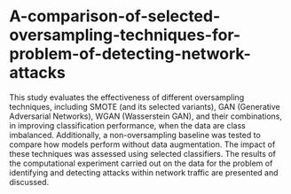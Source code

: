 # A-comparison-of-selected-oversampling-techniques-for-problem-of-detecting-network-attacks
This study evaluates the effectiveness of different oversampling techniques, including SMOTE (and its selected variants), GAN (Generative Adversarial Networks), WGAN (Wasserstein GAN), and their combinations, in improving classification performance, when the data are class imbalanced. Additionally, a non-oversampling baseline was tested to compare how models perform without data augmentation. The impact of these techniques was assessed using selected classifiers. The results of the computational experiment carried out on the data for the problem of identifying and detecting attacks within network traffic are presented and discussed.
